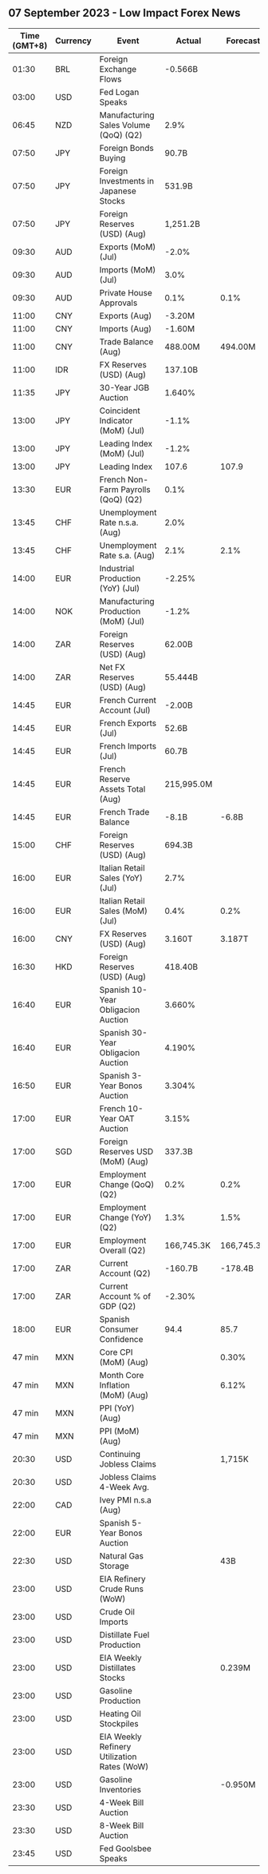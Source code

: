 ## 07 September 2023 - Low Impact Forex News

| Time (GMT+8) | Currency | Event | Actual | Forecast | Previous |
|------|----------|-------|--------|----------|----------|
| 01:30 | BRL | Foreign Exchange Flows | -0.566B |  | 1.922B |
| 03:00 | USD | Fed Logan Speaks |  |  |  |
| 06:45 | NZD | Manufacturing Sales Volume (QoQ) (Q2) | 2.9% |  | -1.8% |
| 07:50 | JPY | Foreign Bonds Buying | 90.7B |  | 425.3B |
| 07:50 | JPY | Foreign Investments in Japanese Stocks | 531.9B |  | -603.2B |
| 07:50 | JPY | Foreign Reserves (USD) (Aug) | 1,251.2B |  | 1,253.7B |
| 09:30 | AUD | Exports (MoM) (Jul) | -2.0% |  | -3.1% |
| 09:30 | AUD | Imports (MoM) (Jul) | 3.0% |  | -3.3% |
| 09:30 | AUD | Private House Approvals | 0.1% | 0.1% | -1.0% |
| 11:00 | CNY | Exports (Aug) | -3.20M |  | -9.20M |
| 11:00 | CNY | Imports (Aug) | -1.60M |  | -6.90M |
| 11:00 | CNY | Trade Balance (Aug) | 488.00M | 494.00M | 575.70M |
| 11:00 | IDR | FX Reserves (USD) (Aug) | 137.10B |  | 137.70B |
| 11:35 | JPY | 30-Year JGB Auction | 1.640% |  | 1.593% |
| 13:00 | JPY | Coincident Indicator (MoM) (Jul) | -1.1% |  | 0.9% |
| 13:00 | JPY | Leading Index (MoM) (Jul) | -1.2% |  | -0.2% |
| 13:00 | JPY | Leading Index | 107.6 | 107.9 | 108.8 |
| 13:30 | EUR | French Non-Farm Payrolls (QoQ) (Q2) | 0.1% |  | 0.1% |
| 13:45 | CHF | Unemployment Rate n.s.a. (Aug) | 2.0% |  | 1.9% |
| 13:45 | CHF | Unemployment Rate s.a. (Aug) | 2.1% | 2.1% | 2.1% |
| 14:00 | EUR | Industrial Production (YoY) (Jul) | -2.25% |  | -1.73% |
| 14:00 | NOK | Manufacturing Production (MoM) (Jul) | -1.2% |  | -0.1% |
| 14:00 | ZAR | Foreign Reserves (USD) (Aug) | 62.00B |  | 62.21B |
| 14:00 | ZAR | Net FX Reserves (USD) (Aug) | 55.444B |  | 55.626B |
| 14:45 | EUR | French Current Account (Jul) | -2.00B |  | 0.30B |
| 14:45 | EUR | French Exports (Jul) | 52.6B |  | 52.1B |
| 14:45 | EUR | French Imports (Jul) | 60.7B |  | 58.9B |
| 14:45 | EUR | French Reserve Assets Total (Aug) | 215,995.0M |  | 213,962.0M |
| 14:45 | EUR | French Trade Balance | -8.1B | -6.8B | -6.8B |
| 15:00 | CHF | Foreign Reserves (USD) (Aug) | 694.3B |  | 698.1B |
| 16:00 | EUR | Italian Retail Sales (YoY) (Jul) | 2.7% |  | 3.9% |
| 16:00 | EUR | Italian Retail Sales (MoM) (Jul) | 0.4% | 0.2% | -0.2% |
| 16:00 | CNY | FX Reserves (USD) (Aug) | 3.160T | 3.187T | 3.204T |
| 16:30 | HKD | Foreign Reserves (USD) (Aug) | 418.40B |  | 421.60B |
| 16:40 | EUR | Spanish 10-Year Obligacion Auction | 3.660% |  | 3.605% |
| 16:40 | EUR | Spanish 30-Year Obligacion Auction | 4.190% |  | 3.978% |
| 16:50 | EUR | Spanish 3-Year Bonos Auction | 3.304% |  | 3.303% |
| 17:00 | EUR | French 10-Year OAT Auction | 3.15% |  | 3.09% |
| 17:00 | SGD | Foreign Reserves USD (MoM) (Aug) | 337.3B |  | 340.8B |
| 17:00 | EUR | Employment Change (QoQ) (Q2) | 0.2% | 0.2% | 0.6% |
| 17:00 | EUR | Employment Change (YoY) (Q2) | 1.3% | 1.5% | 1.6% |
| 17:00 | EUR | Employment Overall (Q2) | 166,745.3K | 166,745.3K | 166,745.3K |
| 17:00 | ZAR | Current Account (Q2) | -160.7B | -178.4B | -63.7B |
| 17:00 | ZAR | Current Account % of GDP (Q2) | -2.30% |  | -0.90% |
| 18:00 | EUR | Spanish Consumer Confidence | 94.4 | 85.7 | 92.4 |
| 47 min | MXN | Core CPI (MoM) (Aug) |  | 0.30% | 0.39% |
| 47 min | MXN | Month Core Inflation (MoM) (Aug) |  | 6.12% | 6.64% |
| 47 min | MXN | PPI (YoY) (Aug) |  |  | -0.80% |
| 47 min | MXN | PPI (MoM) (Aug) |  |  | 0.30% |
| 20:30 | USD | Continuing Jobless Claims |  | 1,715K | 1,725K |
| 20:30 | USD | Jobless Claims 4-Week Avg. |  |  | 237.50K |
| 22:00 | CAD | Ivey PMI n.s.a (Aug) |  |  | 45.2 |
| 22:00 | EUR | Spanish 5-Year Bonos Auction |  |  | 3.027% |
| 22:30 | USD | Natural Gas Storage |  | 43B | 32B |
| 23:00 | USD | EIA Refinery Crude Runs (WoW) |  |  | -0.173M |
| 23:00 | USD | Crude Oil Imports |  |  | -0.586M |
| 23:00 | USD | Distillate Fuel Production |  |  | -0.043M |
| 23:00 | USD | EIA Weekly Distillates Stocks |  | 0.239M | 1.235M |
| 23:00 | USD | Gasoline Production |  |  | 0.290M |
| 23:00 | USD | Heating Oil Stockpiles |  |  | 0.170M |
| 23:00 | USD | EIA Weekly Refinery Utilization Rates (WoW) |  |  | -1.2% |
| 23:00 | USD | Gasoline Inventories |  | -0.950M | -0.214M |
| 23:30 | USD | 4-Week Bill Auction |  |  | 5.280% |
| 23:30 | USD | 8-Week Bill Auction |  |  | 5.290% |
| 23:45 | USD | Fed Goolsbee Speaks |  |  |  |
